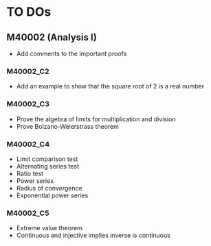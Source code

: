 # TO DOs

## M40002 (Analysis I)
- Add comments to the important proofs

### M40002_C2
- Add an example to show that the square root of 2 is a real number

### M40002_C3
- Prove the algebra of limits for multiplication and division
- Prove Bolzano-Weierstrass theorem

### M40002_C4
- Limit comparison test
- Alternating series test
- Ratio test
- Power series
- Radius of convergence
- Exponential power series

### M40002_C5
- Extreme value theorem
- Continuous and injective implies inverse is continuous

